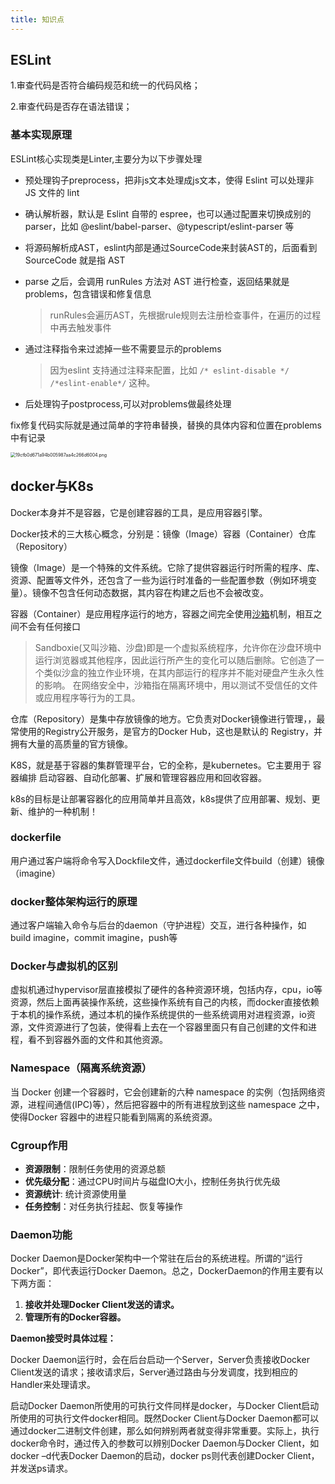 ```yaml
---
title: 知识点
---
```


## ESLint 

1.审查代码是否符合编码规范和统一的代码风格；

2.审查代码是否存在语法错误；

### 基本实现原理

ESLint核心实现类是Linter,主要分为以下步骤处理

- 预处理钩子preprocess，把非js文本处理成js文本，使得 Eslint 可以处理非 JS 文件的 lint

- 确认解析器，默认是 Eslint 自带的 espree，也可以通过配置来切换成别的 parser，比如 @eslint/babel-parser、@typescript/eslint-parser 等

- 将源码解析成AST，eslint内部是通过SourceCode来封装AST的，后面看到 SourceCode 就是指 AST

- parse 之后，会调用 runRules 方法对 AST 进行检查，返回结果就是 problems，包含错误和修复信息

  > runRules会遍历AST，先根据rule规则去注册检查事件，在遍历的过程中再去触发事件

- 通过注释指令来过滤掉一些不需要显示的problems

  > 因为eslint 支持通过注释来配置，比如 `/* eslint-disable */` `/*eslint-enable*/` 这种。

- 后处理钩子postprocess,可以对problems做最终处理

fix修复代码实际就是通过简单的字符串替换，替换的具体内容和位置在problems中有记录

<img src="https://blog-images-1302031947.cos.ap-guangzhou.myqcloud.com/images/19cfb0d671a94b005987aa4c266d6004.png" alt="19cfb0d671a94b005987aa4c266d6004.png" style="zoom:50%;" />

## docker与K8s

Docker本身并不是容器，它是创建容器的工具，是应用容器引擎。

Docker技术的三大核心概念，分别是：镜像（Image）容器（Container）仓库（Repository）

镜像（Image）是一个特殊的文件系统。它除了提供容器运行时所需的程序、库、资源、配置等文件外，还包含了一些为运行时准备的一些配置参数（例如环境变量）。镜像不包含任何动态数据，其内容在构建之后也不会被改变。

容器（Container）是应用程序运行的地方，容器之间完全使用[沙箱](https://baike.baidu.com/item/沙箱/393318)机制，相互之间不会有任何接口

> Sandboxie(又叫沙箱、沙盘)即是一个虚拟系统程序，允许你在沙盘环境中运行浏览器或其他程序，因此运行所产生的变化可以随后删除。它创造了一个类似沙盒的独立作业环境，在其内部运行的程序并不能对硬盘产生永久性的影响。 在网络安全中，沙箱指在隔离环境中，用以测试不受信任的文件或应用程序等行为的工具。

仓库（Repository）是集中存放镜像的地方。它负责对Docker镜像进行管理，，最常使用的Registry公开服务，是官方的Docker Hub，这也是默认的 Registry，并拥有大量的高质量的官方镜像。

K8S，就是基于容器的集群管理平台，它的全称，是kubernetes。它主要用于 容器编排 启动容器、自动化部署、扩展和管理容器应用和回收容器。

k8s的目标是让部署容器化的应用简单并且高效，k8s提供了应用部署、规划、更新、维护的一种机制！

### dockerfile

用户通过客户端将命令写入Dockfile文件，通过dockerfile文件build（创建）镜像（imagine）

### docker整体架构运行的原理

通过客户端输入命令与后台的daemon（守护进程）交互，进行各种操作，如build imagine，commit imagine，push等

### Docker与虚拟机的区别

虚拟机通过hypervisor层直接模拟了硬件的各种资源环境，包括内存，cpu，io等资源，然后上面再装操作系统，这些操作系统有自己的内核，而docker直接依赖于本机的操作系统，通过本机的操作系统提供的一些系统调用对进程资源，io资源，文件资源进行了包装，使得看上去在一个容器里面只有自己创建的文件和进程，看不到容器外面的文件和其他资源。

### Namespace（隔离系统资源）

当 Docker 创建一个容器时，它会创建新的六种 namespace 的实例（包括网络资源，进程间通信(IPC)等），然后把容器中的所有进程放到这些 namespace 之中，使得Docker 容器中的进程只能看到隔离的系统资源。

### Cgroup作用

- **资源限制**：限制任务使用的资源总额
- **优先级分配**：通过CPU时间片与磁盘IO大小，控制任务执行优先级
- **资源统计**: 统计资源使用量
- **任务控制**：对任务执行挂起、恢复等操作

### Daemon功能

Docker Daemon是Docker架构中一个常驻在后台的系统进程。所谓的“运行Docker”，即代表运行Docker Daemon。总之，DockerDaemon的作用主要有以下两方面：

1.  **接收并处理Docker Client发送的请求。**
2. **管理所有的Docker容器。**

**Daemon接受时具体过程：**

Docker Daemon运行时，会在后台启动一个Server，Server负责接收Docker Client发送的请求；接收请求后，Server通过路由与分发调度，找到相应的Handler来处理请求。

启动Docker Daemon所使用的可执行文件同样是docker，与Docker Client启动所使用的可执行文件docker相同。既然Docker Client与Docker Daemon都可以通过docker二进制文件创建，那么如何辨别两者就变得非常重要。实际上，执行docker命令时，通过传入的参数可以辨别Docker Daemon与Docker Client，如docker –d代表Docker Daemon的启动，docker ps则代表创建Docker Client，并发送ps请求。
